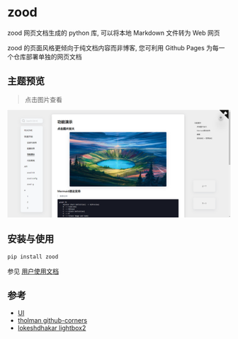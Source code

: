 # zood

zood 网页文档生成的 python 库, 可以将本地 Markdown 文件转为 Web 网页

zood 的页面风格更倾向于纯文档内容而非博客, 您可利用 Github Pages 为每一个仓库部署单独的网页文档

## 主题预览

> 点击图片查看

[![20230728134651](https://raw.githubusercontent.com/learner-lu/picbed/master/20230728134651.png)](https://luzhixing12345.github.io/zood/)

## 安装与使用

```bash
pip install zood
```

参见 [用户使用文档](https://luzhixing12345.github.io/zood/)

## 参考

- [UI](https://remixicon.com/)
- [tholman github-corners](https://tholman.com/github-corners/)
- [lokeshdhakar lightbox2](https://lokeshdhakar.com/projects/lightbox2/)
